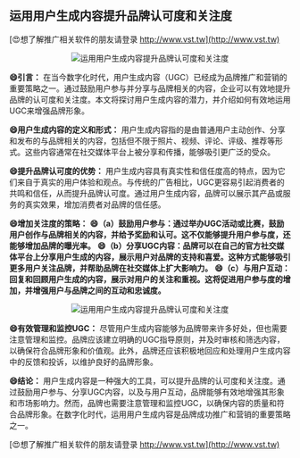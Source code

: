 ## **运用用户生成内容提升品牌认可度和关注度**

[😍想了解推广相关软件的朋友请登录 http://www.vst.tw](http://www.vst.tw)

 <center><img src="https://vst.tw/MP4/tuiguang/png/7.png" alt="运用用户生成内容提升品牌认可度和关注度"></center>

**😄引言：**
在当今数字化时代，用户生成内容（UGC）已经成为品牌推广和营销的重要策略之一。通过鼓励用户参与并分享与品牌相关的内容，企业可以有效地提升品牌的认可度和关注度。本文将探讨用户生成内容的潜力，并介绍如何有效地运用UGC来增强品牌形象。

**😄用户生成内容的定义和形式：**
用户生成内容指的是由普通用户主动创作、分享和发布的与品牌相关的内容，包括但不限于照片、视频、评论、评级、推荐等形式。这些内容通常在社交媒体平台上被分享和传播，能够吸引更广泛的受众。

**😄提升品牌认可度的优势：**
用户生成内容具有真实性和信任度高的特点，因为它们来自于真实的用户体验和观点。与传统的广告相比，UGC更容易引起消费者的共鸣和信任，从而提升品牌认可度。通过用户生成内容，品牌可以展示其产品或服务的真实效果，增加消费者对品牌的信任感。

**😄增加关注度的策略：**
**😄（a）鼓励用户参与：通过举办UGC活动或比赛，鼓励用户创作与品牌相关的内容，并给予奖励和认可。这不仅能够提升用户参与度，还能够增加品牌的曝光率。**
**😄（b）分享UGC内容：品牌可以在自己的官方社交媒体平台上分享用户生成的内容，展示用户对品牌的支持和喜爱。这种方式能够吸引更多用户关注品牌，并帮助品牌在社交媒体上扩大影响力。**
**😄（c）与用户互动：回复和回顾用户生成的内容，展示对用户的关注和重视。这将促进用户参与度的增加，并增强用户与品牌之间的互动和忠诚度。**

 <center><img src="https://vst.tw/MP4/tuiguang/png/5.png" alt="运用用户生成内容提升品牌认可度和关注度"></center>

**😄有效管理和监控UGC：**
尽管用户生成内容能够为品牌带来许多好处，但也需要注意管理和监控。品牌应该建立明确的UGC指导原则，并及时审核和筛选内容，以确保符合品牌形象和价值观。此外，品牌还应该积极地回应和处理用户生成内容中的反馈和投诉，以维护良好的品牌形象。

**😄结论：**
用户生成内容是一种强大的工具，可以提升品牌的认可度和关注度。通过鼓励用户参与、分享UGC内容，以及与用户互动，品牌能够有效地增强其形象和市场影响力。然而，品牌也需要注意管理和监控UGC，以确保内容的质量和符合品牌形象。在数字化时代，运用用户生成内容是品牌成功推广和营销的重要策略之一。

[😍想了解推广相关软件的朋友请登录 http://www.vst.tw](http://www.vst.tw)



